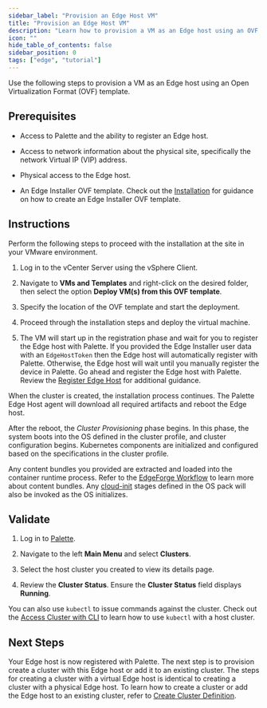 ```yaml
---
sidebar_label: "Provision an Edge Host VM"
title: "Provision an Edge Host VM"
description: "Learn how to provision a VM as an Edge host using an OVF template. "
icon: ""
hide_table_of_contents: false
sidebar_position: 0
tags: ["edge", "tutorial"]
---
```


Use the following steps to provision a VM as an Edge host using an Open Virtualization Format (OVF) template.

## Prerequisites

- Access to Palette and the ability to register an Edge host.

- Access to network information about the physical site, specifically the network Virtual IP (VIP) address.

- Physical access to the Edge host.

- An Edge Installer OVF template. Check out the [Installation](../stage.md) for guidance on how to create an Edge
  Installer OVF template.

## Instructions

Perform the following steps to proceed with the installation at the site in your VMware environment.

1. Log in to the vCenter Server using the vSphere Client.

2. Navigate to **VMs and Templates** and right-click on the desired folder, then select the option **Deploy VM(s) from
   this OVF template**.

3. Specify the location of the OVF template and start the deployment.

4. Proceed through the installation steps and deploy the virtual machine.

5. The VM will start up in the registration phase and wait for you to register the Edge host with Palette. If you
   provided the Edge Installer user data with an `EdgeHostToken` then the Edge host will automatically register with
   Palette. Otherwise, the Edge host will wait until you manually register the device in Palette. Go ahead and register
   the Edge host with Palette. Review the [Register Edge Host](../site-installation/edge-host-registration.md) for
   additional guidance.

When the cluster is created, the installation process continues. The Palette Edge Host agent will download all required
artifacts and reboot the Edge host.

After the reboot, the _Cluster Provisioning_ phase begins. In this phase, the system boots into the OS defined in the
cluster profile, and cluster configuration begins. Kubernetes components are initialized and configured based on the
specifications in the cluster profile.

Any content bundles you provided are extracted and loaded into the container runtime process. Refer to the
[EdgeForge Workflow](../../edgeforge-workflow/edgeforge-workflow.md) to learn more about content bundles. Any
[cloud-init](../../edge-configuration/cloud-init.md) stages defined in the OS pack will also be invoked as the OS
initializes.

## Validate

1. Log in to [Palette](https://console.spectrocloud.com).

2. Navigate to the left **Main Menu** and select **Clusters**.

3. Select the host cluster you created to view its details page.

4. Review the **Cluster Status**. Ensure the **Cluster Status** field displays **Running**.

You can also use `kubectl` to issue commands against the cluster. Check out the
[Access Cluster with CLI](../../../cluster-management/palette-webctl.md) to learn how to use `kubectl` with a host
cluster.

## Next Steps

Your Edge host is now registered with Palette. The next step is to provision create a cluster with this Edge host or add
it to an existing cluster. The steps for creating a cluster with a virtual Edge host is identical to creating a cluster
with a physical Edge host. To learn how to create a cluster or add the Edge host to an existing cluster, refer to
[Create Cluster Definition](../cluster-deployment.md).
